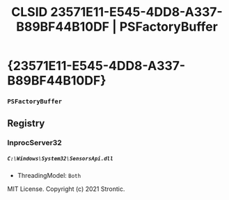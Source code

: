 ﻿---
title: "CLSID 23571E11-E545-4DD8-A337-B89BF44B10DF | PSFactoryBuffer"
excerpt: What is COM-Object CLSID 23571E11-E545-4DD8-A337-B89BF44B10DF?
---

# {23571E11-E545-4DD8-A337-B89BF44B10DF}

### `PSFactoryBuffer`

## Registry


### InprocServer32

##### `C:\Windows\System32\SensorsApi.dll`
* ThreadingModel: `Both`

MIT License. Copyright (c) 2021 Strontic.



